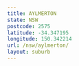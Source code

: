 ```yaml
---
title: AYLMERTON
state: NSW
postcode: 2575
latitude: -34.347195
longitude: 150.342214
url: /nsw/aylmerton/
layout: suburb
---
```

